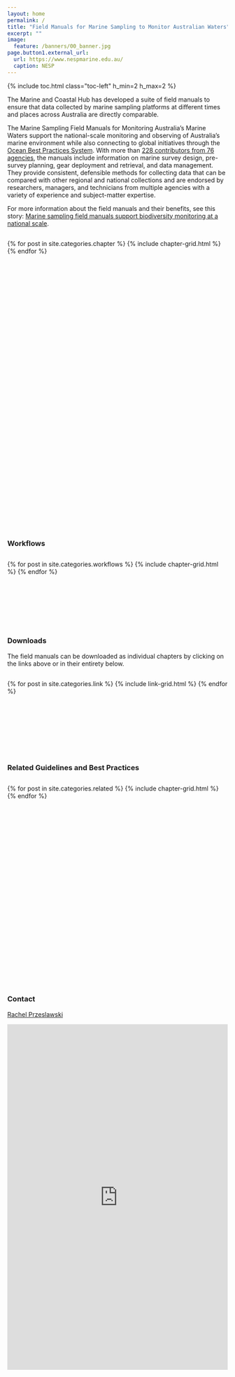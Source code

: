 ```yaml
---
layout: home
permalink: /
title: "Field Manuals for Marine Sampling to Monitor Australian Waters"
excerpt: ""
image:
  feature: /banners/00_banner.jpg
page.button1.external_url:
  url: https://www.nespmarine.edu.au/
  caption: NESP
---
```

{% include toc.html class="toc-left" h_min=2 h_max=2 %}

The Marine and Coastal Hub has developed a suite of field manuals to ensure that data collected by marine sampling platforms at different times and places across Australia are directly comparable.

The Marine Sampling Field Manuals for Monitoring Australia’s Marine Waters support the national-scale monitoring and observing of Australia’s marine environment while also connecting to global initiatives through the [Ocean Best Practices System](https://www.oceanbestpractices.org/). With more than [228 contributors from 76 agencies](https://introduction-field-manual.github.io/collaborators), the manuals include information on marine survey design, pre-survey planning, gear deployment and retrieval, and data management. They provide consistent, defensible methods for collecting data that can be compared with other regional and national collections and are endorsed by researchers, managers, and technicians from multiple agencies with a variety of experience and subject-matter expertise.

For more information about the field manuals and their benefits, see this story: [Marine sampling field manuals support biodiversity monitoring at a national scale](https://www.nespmarine.edu.au/news/marine-sampling-field-manuals-support-biodiversity-monitoring-national-scale).

<h2 class="post-title"> </h2>
<div class="tiles">
{% for post in site.categories.chapter %}
	{% include chapter-grid.html %}
{% endfor %}
</div><!-- /.tiles -->

<br><br><br><br><br><br><br><br><br><br><br><br>
<br><br><br><br><br><br><br><br><br><br><br><br>
<br><br><br><br><br><br><br><br><br><br><br><br>

### Workflows
<h2 class="post-title"> </h2>
<div class="tiles">
{% for post in site.categories.workflows %}
	{% include chapter-grid.html %}
{% endfor %}
</div><!-- /.tiles -->

<br><br><br><br><br><br>

### Downloads
The field manuals can be downloaded as individual chapters by clicking on the links above or in their entirety below.

<h2 class="post-title"> </h2>
<div class="tiles">
{% for post in site.categories.link %}
	{% include link-grid.html %}
{% endfor %}
</div><!-- /.tiles -->

<br><br><br><br><br><br><br>

### Related Guidelines and Best Practices
<h2 class="post-title"> </h2>
<div class="tiles">
{% for post in site.categories.related %}
	{% include chapter-grid.html %}
{% endfor %}
</div><!-- /.tiles -->

<br><br><br><br><br><br><br>
<br><br><br><br><br><br><br>
<br><br><br><br><br><br><br><br><br><br>

### Contact

[Rachel Przeslawski](mailto:rachel.przeslawski@dpi.nsw.gov.au)

<iframe src="https://docs.google.com/forms/d/e/1FAIpQLScxtR0d4hvnZJn1uiIl4sZP44MwVVaPypPGMZSekSjPa02Qxw/viewform?embedded=true" width="100%" height="789" frameborder="0" marginheight="0" marginwidth="0">Loading…</iframe>
